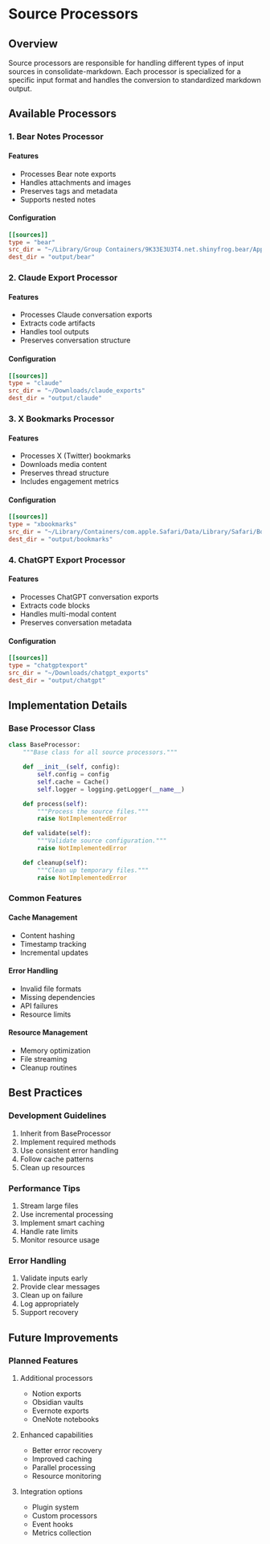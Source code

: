 # Source Processors

## Overview

Source processors are responsible for handling different types of input sources in consolidate-markdown. Each processor is specialized for a specific input format and handles the conversion to standardized markdown output.

## Available Processors

### 1. Bear Notes Processor

#### Features
- Processes Bear note exports
- Handles attachments and images
- Preserves tags and metadata
- Supports nested notes

#### Configuration
```toml
[[sources]]
type = "bear"
src_dir = "~/Library/Group Containers/9K33E3U3T4.net.shinyfrog.bear/Application Data/Local Files/Note Files"
dest_dir = "output/bear"
```

### 2. Claude Export Processor

#### Features
- Processes Claude conversation exports
- Extracts code artifacts
- Handles tool outputs
- Preserves conversation structure

#### Configuration
```toml
[[sources]]
type = "claude"
src_dir = "~/Downloads/claude_exports"
dest_dir = "output/claude"
```

### 3. X Bookmarks Processor

#### Features
- Processes X (Twitter) bookmarks
- Downloads media content
- Preserves thread structure
- Includes engagement metrics

#### Configuration
```toml
[[sources]]
type = "xbookmarks"
src_dir = "~/Library/Containers/com.apple.Safari/Data/Library/Safari/Bookmarks.plist"
dest_dir = "output/bookmarks"
```

### 4. ChatGPT Export Processor

#### Features
- Processes ChatGPT conversation exports
- Extracts code blocks
- Handles multi-modal content
- Preserves conversation metadata

#### Configuration
```toml
[[sources]]
type = "chatgptexport"
src_dir = "~/Downloads/chatgpt_exports"
dest_dir = "output/chatgpt"
```

## Implementation Details

### Base Processor Class
```python
class BaseProcessor:
    """Base class for all source processors."""

    def __init__(self, config):
        self.config = config
        self.cache = Cache()
        self.logger = logging.getLogger(__name__)

    def process(self):
        """Process the source files."""
        raise NotImplementedError

    def validate(self):
        """Validate source configuration."""
        raise NotImplementedError

    def cleanup(self):
        """Clean up temporary files."""
        raise NotImplementedError
```

### Common Features

#### Cache Management
- Content hashing
- Timestamp tracking
- Incremental updates

#### Error Handling
- Invalid file formats
- Missing dependencies
- API failures
- Resource limits

#### Resource Management
- Memory optimization
- File streaming
- Cleanup routines

## Best Practices

### Development Guidelines
1. Inherit from BaseProcessor
2. Implement required methods
3. Use consistent error handling
4. Follow cache patterns
5. Clean up resources

### Performance Tips
1. Stream large files
2. Use incremental processing
3. Implement smart caching
4. Handle rate limits
5. Monitor resource usage

### Error Handling
1. Validate inputs early
2. Provide clear messages
3. Clean up on failure
4. Log appropriately
5. Support recovery

## Future Improvements

### Planned Features
1. Additional processors
   - Notion exports
   - Obsidian vaults
   - Evernote exports
   - OneNote notebooks

2. Enhanced capabilities
   - Better error recovery
   - Improved caching
   - Parallel processing
   - Resource monitoring

3. Integration options
   - Plugin system
   - Custom processors
   - Event hooks
   - Metrics collection
